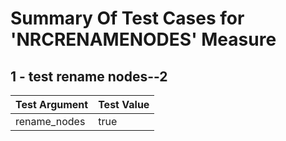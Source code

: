 # Summary Of Test Cases for 'NRCRENAMENODES' Measure
 
## 1 - test rename nodes--2
| Test Argument | Test Value |
| ------------- | ---------- |
| rename_nodes |true |
 
